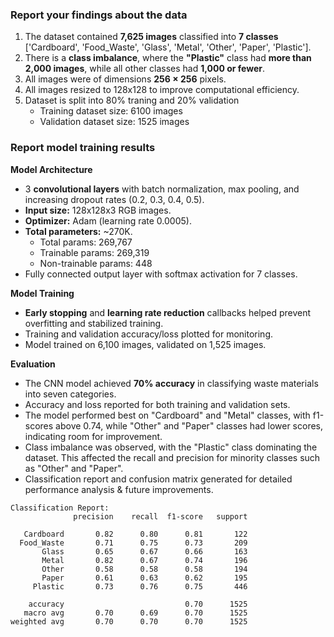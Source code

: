 ### **Report your findings about the data**

1. The dataset contained **7,625 images** classified into **7 classes** ['Cardboard', 'Food_Waste', 'Glass', 'Metal', 'Other', 'Paper', 'Plastic'].
2. There is a **class imbalance**, where the **"Plastic"** class had **more than 2,000 images**, while all other classes had **1,000 or fewer**.
3. All images were of dimensions **256 × 256** pixels.
4. All images resized to 128x128 to improve computational efficiency.
5. Dataset is split into 80% traning and 20% validation 
    - Training dataset size: 6100 images
    - Validation dataset size: 1525 images


### **Report model training results**

**Model Architecture**
- 3 **convolutional layers** with batch normalization, max pooling, and increasing dropout rates (0.2, 0.3, 0.4, 0.5).
- **Input size:** 128x128x3 RGB images.
- **Optimizer:** Adam (learning rate 0.0005).
- **Total parameters:** ~270K.
    - Total params: 269,767
    - Trainable params: 269,319
    - Non-trainable params: 448
- Fully connected output layer with softmax activation for 7 classes.

**Model Training**
- **Early stopping** and **learning rate reduction** callbacks helped prevent overfitting and stabilized training.
- Training and validation accuracy/loss plotted for monitoring.
- Model trained on 6,100 images, validated on 1,525 images.

**Evaluation**
- The CNN model achieved **70% accuracy** in classifying waste materials into seven categories.
- Accuracy and loss reported for both training and validation sets.
- The model performed best on "Cardboard" and "Metal" classes, with f1-scores above 0.74, while "Other" and "Paper" classes had lower scores, indicating room for improvement.
- Class imbalance was observed, with the "Plastic" class dominating the dataset. This affected the recall and precision for minority classes such as "Other" and "Paper".
- Classification report and confusion matrix generated for detailed performance analysis & future improvements.

```
Classification Report:
              precision    recall  f1-score   support

   Cardboard       0.82      0.80      0.81       122
  Food_Waste       0.71      0.75      0.73       209
       Glass       0.65      0.67      0.66       163
       Metal       0.82      0.67      0.74       196
       Other       0.58      0.58      0.58       194
       Paper       0.61      0.63      0.62       195
     Plastic       0.73      0.76      0.75       446

    accuracy                           0.70      1525
   macro avg       0.70      0.69      0.70      1525
weighted avg       0.70      0.70      0.70      1525
```
